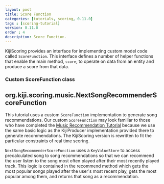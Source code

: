 ```yaml
---
layout: post
title: Score Function
categories: [tutorials, scoring, 0.11.0]
tags : [scoring-tutorial]
version: 0.11.0
order : 4
description: Score Function.
---
```

KijiScoring provides an interface for implementing custom model code called `ScoreFunction`.
This interface defines a number of helper functions that enable the main method, `score`,
to operate on data from an entity and produce a score from that data.

### Custom ScoreFunction class

<div id="accordion-container">
  <h2 class="accordion-header">org.kiji.scoring.music.NextSongRecommenderScoreFunction</h2>
  <div class="accordion-content">
    <script src="http://gist-it.appspot.com/github/kijiproject/kiji-scoring-music/raw/kiji-scoring-root-0.11.0/src/main/java/org/kiji/scoring/music/NextSongRecommenderScoreFunction.java"> </script>
  </div>
</div>

This tutorial uses a custom `ScoreFunction` implementation to generate song
recommendations. Our custom `ScoreFunction` may look familiar to those who have
completed the [Music Recommendation Tutorial]({{site.tutorial_music_devel}}/music-overview/)
because we use the same basic logic as the
KijiProducer implementation provided there to generate recommendations. The KijiScoring
version is rewritten to fit the particular constraints of real time scoring.

`NextSongRecommenderScoreFunction` uses a `KeyValueStore` to access precalculated
song to song recommendations so that we can recommend the user listen to the song most
often played after their most recently played track. This logic is contained in the
recommend method which gets the most popular songs played after the user's most
recent play, gets the most popular among them, and returns that song as a recommendation.
